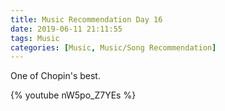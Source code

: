 ```yaml
---
title: Music Recommendation Day 16
date: 2019-06-11 21:11:55
tags: Music
categories: [Music, Music/Song Recommendation]
---
```


One of Chopin's best.

{% youtube nW5po_Z7YEs %}
